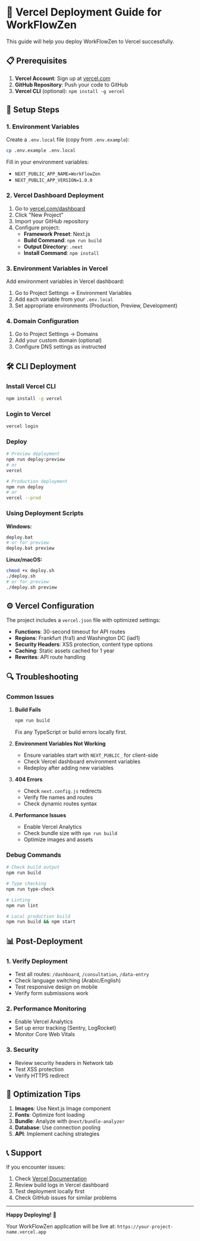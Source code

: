 # 🚀 Vercel Deployment Guide for WorkFlowZen

This guide will help you deploy WorkFlowZen to Vercel successfully.

## 📋 Prerequisites

1. **Vercel Account**: Sign up at [vercel.com](https://vercel.com)
2. **GitHub Repository**: Push your code to GitHub
3. **Vercel CLI** (optional): `npm install -g vercel`

## 🔧 Setup Steps

### 1. Environment Variables

Create a `.env.local` file (copy from `.env.example`):

```bash
cp .env.example .env.local
```

Fill in your environment variables:
- `NEXT_PUBLIC_APP_NAME=WorkFlowZen`
- `NEXT_PUBLIC_APP_VERSION=1.0.0`

### 2. Vercel Dashboard Deployment

1. Go to [vercel.com/dashboard](https://vercel.com/dashboard)
2. Click "New Project"
3. Import your GitHub repository
4. Configure project:
   - **Framework Preset**: Next.js
   - **Build Command**: `npm run build`
   - **Output Directory**: `.next`
   - **Install Command**: `npm install`

### 3. Environment Variables in Vercel

Add environment variables in Vercel dashboard:
1. Go to Project Settings → Environment Variables
2. Add each variable from your `.env.local`
3. Set appropriate environments (Production, Preview, Development)

### 4. Domain Configuration

1. Go to Project Settings → Domains
2. Add your custom domain (optional)
3. Configure DNS settings as instructed

## 🛠️ CLI Deployment

### Install Vercel CLI

```bash
npm install -g vercel
```

### Login to Vercel

```bash
vercel login
```

### Deploy

```bash
# Preview deployment
npm run deploy:preview
# or
vercel

# Production deployment
npm run deploy
# or
vercel --prod
```

### Using Deployment Scripts

**Windows:**
```bash
deploy.bat
# or for preview
deploy.bat preview
```

**Linux/macOS:**
```bash
chmod +x deploy.sh
./deploy.sh
# or for preview
./deploy.sh preview
```

## ⚙️ Vercel Configuration

The project includes a `vercel.json` file with optimized settings:

- **Functions**: 30-second timeout for API routes
- **Regions**: Frankfurt (fra1) and Washington DC (iad1)
- **Security Headers**: XSS protection, content type options
- **Caching**: Static assets cached for 1 year
- **Rewrites**: API route handling

## 🔍 Troubleshooting

### Common Issues

1. **Build Fails**
   ```bash
   npm run build
   ```
   Fix any TypeScript or build errors locally first.

2. **Environment Variables Not Working**
   - Ensure variables start with `NEXT_PUBLIC_` for client-side
   - Check Vercel dashboard environment variables
   - Redeploy after adding new variables

3. **404 Errors**
   - Check `next.config.js` redirects
   - Verify file names and routes
   - Check dynamic routes syntax

4. **Performance Issues**
   - Enable Vercel Analytics
   - Check bundle size with `npm run build`
   - Optimize images and assets

### Debug Commands

```bash
# Check build output
npm run build

# Type checking
npm run type-check

# Linting
npm run lint

# Local production build
npm run build && npm start
```

## 📊 Post-Deployment

### 1. Verify Deployment

- Test all routes: `/dashboard`, `/consultation`, `/data-entry`
- Check language switching (Arabic/English)
- Test responsive design on mobile
- Verify form submissions work

### 2. Performance Monitoring

- Enable Vercel Analytics
- Set up error tracking (Sentry, LogRocket)
- Monitor Core Web Vitals

### 3. Security

- Review security headers in Network tab
- Test XSS protection
- Verify HTTPS redirect

## 🎯 Optimization Tips

1. **Images**: Use Next.js Image component
2. **Fonts**: Optimize font loading
3. **Bundle**: Analyze with `@next/bundle-analyzer`
4. **Database**: Use connection pooling
5. **API**: Implement caching strategies

## 📞 Support

If you encounter issues:

1. Check [Vercel Documentation](https://vercel.com/docs)
2. Review build logs in Vercel dashboard
3. Test deployment locally first
4. Check GitHub issues for similar problems

---

**Happy Deploying!** 🎉

Your WorkFlowZen application will be live at: `https://your-project-name.vercel.app`